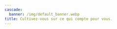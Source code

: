 ```yaml
---
cascade:
  banner: /img/default_banner.webp
title: Cultivez-vous sur ce qui compte pour vous.
---
```

